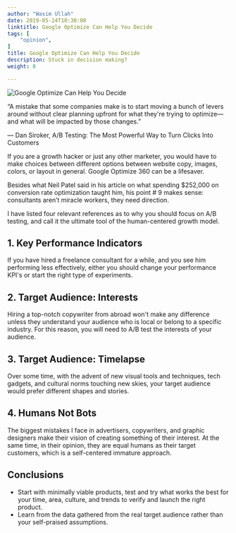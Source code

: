 ```yaml
---
author: "Wasim Ullah"
date: 2019-05-24T10:30:00
linktitle: Google Optimize Can Help You Decide
tags: [
    "opinion",
]
title: Google Optimize Can Help You Decide
description: Stuck in decision making?
weight: 8

---
```


![Google Optimize Can Help You Decide](/images/ab.jpg)



“A mistake that some companies make is to start moving a bunch of levers around without clear planning upfront for what they're trying to optimize—and what will be impacted by those changes.” 

― Dan Siroker, A/B Testing: The Most Powerful Way to Turn Clicks Into Customers

If you are a growth hacker or just any other marketer, you would have to make choices between different options between website copy, images, colors, or layout in general. Google Optimize 360 can be a lifesaver.

Besides what Neil Patel said in his article on what spending $252,000 on conversion rate optimization taught him, his point # 9 makes sense: consultants aren’t miracle workers, they need direction.

I have listed four relevant references as to why you should focus on A/B testing, and call it the ultimate tool of the human-centered growth model.

## 1. Key Performance Indicators
If you have hired a freelance consultant for a while, and you see him performing less effectively, either you should change your performance KPI's or start the right type of experiments.

## 2. Target Audience: Interests
Hiring a top-notch copywriter from abroad won't make any difference unless they understand your audience who is local or belong to a specific industry. For this reason, you will need to A/B test the interests of your audience.

## 3. Target Audience: Timelapse
Over some time, with the advent of new visual tools and techniques, tech gadgets, and cultural norms touching new skies, your target audience would prefer different shapes and stories.

## 4. Humans Not Bots
The biggest mistakes I face in advertisers, copywriters, and graphic designers make their vision of creating something of their interest. At the same time, in their opinion, they are equal humans as their target customers, which is a self-centered immature approach.

## Conclusions
<ul>
  <li>Start with minimally viable products, test and try what works the best for your time, area, culture, and trends to verify and launch the right product.</li>
  <li>Learn from the data gathered from the real target audience rather than your self-praised assumptions.</li>
</ul>  

